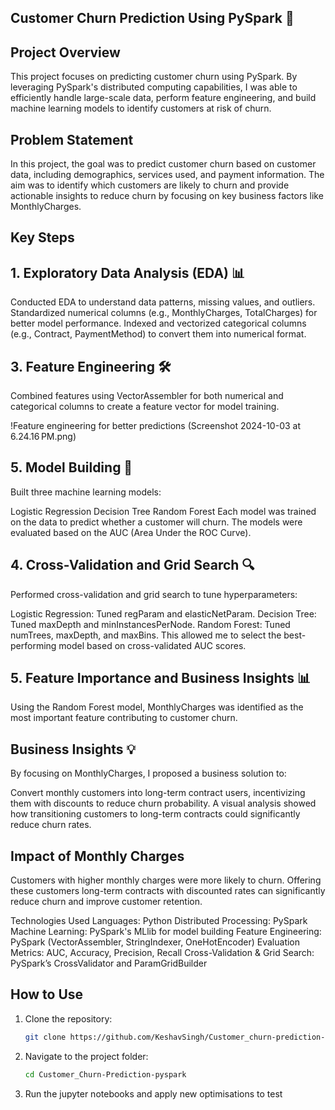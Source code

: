 ## Customer Churn Prediction Using PySpark 🤖

## Project Overview
This project focuses on predicting customer churn using PySpark. By leveraging PySpark's distributed computing capabilities, I was able to efficiently handle large-scale data, perform feature engineering, and build machine learning models to identify customers at risk of churn.

## Problem Statement
In this project, the goal was to predict customer churn based on customer data, including demographics, services used, and payment information. The aim was to identify which customers are likely to churn and provide actionable insights to reduce churn by focusing on key business factors like MonthlyCharges.

## Key Steps

## 1. Exploratory Data Analysis (EDA) 📊
   
Conducted EDA to understand data patterns, missing values, and outliers.
Standardized numerical columns (e.g., MonthlyCharges, TotalCharges) for better model performance.
Indexed and vectorized categorical columns (e.g., Contract, PaymentMethod) to convert them into numerical format.

## 3. Feature Engineering 🛠️
Combined features using VectorAssembler for both numerical and categorical columns to create a feature vector for model training.

!Feature engineering for better predictions (Screenshot 2024-10-03 at 6.24.16 PM.png)

## 5. Model Building 🤖
Built three machine learning models:

Logistic Regression
Decision Tree
Random Forest
Each model was trained on the data to predict whether a customer will churn. The models were evaluated based on the AUC (Area Under the ROC Curve).


## 4. Cross-Validation and Grid Search 🔍
Performed cross-validation and grid search to tune hyperparameters:

Logistic Regression: Tuned regParam and elasticNetParam.
Decision Tree: Tuned maxDepth and minInstancesPerNode.
Random Forest: Tuned numTrees, maxDepth, and maxBins.
This allowed me to select the best-performing model based on cross-validated AUC scores.

## 5. Feature Importance and Business Insights 📊
Using the Random Forest model, MonthlyCharges was identified as the most important feature contributing to customer churn.

## Business Insights 💡
By focusing on MonthlyCharges, I proposed a business solution to:

Convert monthly customers into long-term contract users, incentivizing them with discounts to reduce churn probability.
A visual analysis showed how transitioning customers to long-term contracts could significantly reduce churn rates.


## Impact of Monthly Charges
Customers with higher monthly charges were more likely to churn. Offering these customers long-term contracts with discounted rates can significantly reduce churn and improve customer retention.


Technologies Used
Languages: Python
Distributed Processing: PySpark
Machine Learning: PySpark's MLlib for model building
Feature Engineering: PySpark (VectorAssembler, StringIndexer, OneHotEncoder)
Evaluation Metrics: AUC, Accuracy, Precision, Recall
Cross-Validation & Grid Search: PySpark’s CrossValidator and ParamGridBuilder

## How to Use

1. Clone the repository:
   ```bash
   git clone https://github.com/KeshavSingh/Customer_churn-prediction-pyspark.git
2. Navigate to the project folder:
   ```bash
   cd Customer_Churn-Prediction-pyspark
3. Run the jupyter notebooks and apply new optimisations to test
